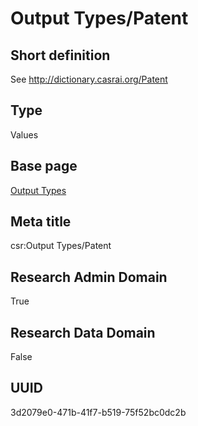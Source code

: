 # Output Types/Patent
## Short definition
See http://dictionary.casrai.org/Patent
## Type
Values
## Base page
[Output Types](../../Picklists/Output%20Types.md)
## Meta title
csr:Output Types/Patent
## Research Admin Domain
True
## Research Data Domain
False
## UUID
3d2079e0-471b-41f7-b519-75f52bc0dc2b
